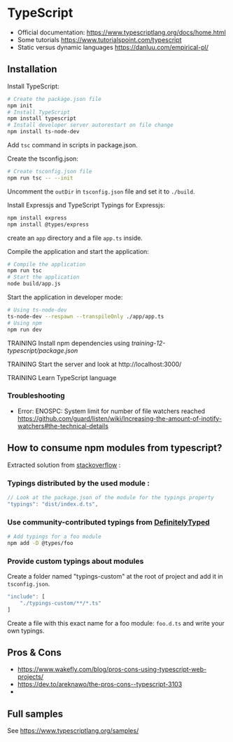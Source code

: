 # TypeScript

- Official documentation: https://www.typescriptlang.org/docs/home.html
- Some tutorials https://www.tutorialspoint.com/typescript
- Static versus dynamic languages https://danluu.com/empirical-pl/

## Installation

Install TypeScript:

```sh
# Create the package.json file
npm init
# Install TypeScript
npm install typescript
# Install developer server autorestart on file change
npm install ts-node-dev
```

Add `tsc` command in scripts in package.json.

Create the tsconfig.json:

```sh
# Create tsconfig.json file
npm run tsc -- --init
```

Uncomment the `outDir` in `tsconfig.json` file and set it to `./build`.

Install Expressjs and TypeScript Typings for Expressjs:

```sh
npm install express
npm install @types/express
```

create an `app` directory and a file `app.ts` inside.

Compile the application and start the application:

```sh
# Compile the application
npm run tsc
# Start the application
node build/app.js
```

Start the application in developer mode:

```sh
# Using ts-node-dev
ts-node-dev --respawn --transpileOnly ./app/app.ts
# Using npm
npm run dev
```

TRAINING Install npm dependencies using _training-12-typescript/package.json_

TRAINING Start the server and look at http://localhost:3000/

TRAINING Learn TypeScript language

### Troubleshooting

- Error: ENOSPC: System limit for number of file watchers reached
  https://github.com/guard/listen/wiki/Increasing-the-amount-of-inotify-watchers#the-technical-details

## How to consume npm modules from typescript?

Extracted solution from [stackoverflow](https://stackoverflow.com/questions/38224232/how-to-consume-npm-modules-from-typescript) :

### Typings distributed by the used module :

```javascript
// Look at the package.json of the module for the typings property
"typings": "dist/index.d.ts",
```

### Use community-contributed typings from [DefinitelyTyped](https://github.com/DefinitelyTyped/DefinitelyTyped)

```sh
# Add typings for a foo module
npm add -D @types/foo
```

### Provide custom typings about modules

Create a folder named "typings-custom" at the root of project and add it in `tsconfig.json`.

```javascript
"include": [
    "./typings-custom/**/*.ts"
]
```

Create a file with this exact name for a foo module: `foo.d.ts` and write your own typings.

## Pros & Cons

- https://www.wakefly.com/blog/pros-cons-using-typescript-web-projects/
- https://dev.to/areknawo/the-pros-cons--typescript-3103
-

## Full samples

See https://www.typescriptlang.org/samples/
